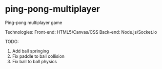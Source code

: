 ping-pong-multiplayer
=====================

Ping-pong multiplayer game

Technologies:
  Front-end:
    HTML5/Canvas/CSS
  Back-end:
    Node.js/Socket.io

TODO:
1) Add ball springing
2) Fix paddle to ball collision
3) Fix ball to ball physics